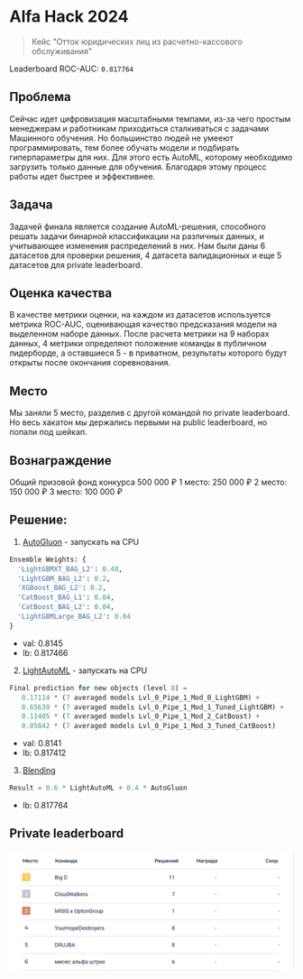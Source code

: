 # Alfa Hack 2024

> Кейс "Отток юридических лиц из расчетно-кассового обслуживания"

Leaderboard ROC-AUC: `0.817764`
## Проблема

Сейчас идет цифровизация масштабными темпами, из-за чего простым менеджерам и работникам приходиться сталкиваться с задачами Машинного обучения. Но большинство людей не умееют программировать, тем более обучать модели и подбирать гиперпараметры для них. Для этого есть AutoML, которому необходимо загрузить только данные для обучения. Благодаря этому процесс работы идет быстрее и эффективнее.

## Задача

Задачей финала является создание AutoML-решения, способного решать задачи бинарной классификации на различных данных, и учитывающее изменения распределений в них. Нам были даны 6 датасетов для проверки решения, 4 датасета валидационных и еще 5 датасетов для private leaderboard.

## Оценка качества

В качестве метрики оценки, на каждом из датасетов используется метрика ROC-AUC, оценивающая качество предсказания модели на выделенном наборе данных. После расчета метрики на 9 наборах данных, 4 метрики определяют положение команды в публичном лидерборде, а оставшиеся 5 - в приватном, результаты которого будут открыты после окончания соревнования.

## Место

Мы заняли 5 место, разделив с другой командой по private leaderboard. Но весь хакатон мы держались первыми на public leaderboard, но попали под шейкап.

## Вознаграждение
Общий призовой фонд конкурса  500 000 ₽
1 место: 250 000 ₽
2 место: 150 000 ₽
3 место: 100 000 ₽

## Решение:

1. [AutoGluon](notebooks/1.%20AutoGluon.ipynb) - запускать на CPU

```python
Ensemble Weights: {
  'LightGBMXT_BAG_L2': 0.48,
  'LightGBM_BAG_L2': 0.2,
  'XGBoost_BAG_L2': 0.2,
  'CatBoost_BAG_L1': 0.04,
  'CatBoost_BAG_L2': 0.04,
  'LightGBMLarge_BAG_L2': 0.04
}
```

- val: 0.8145
- lb: 0.817466

2. [LightAutoML](notebooks/2.%20LightAutoML.ipynb) - запускать на CPU

```python
Final prediction for new objects (level 0) =
   0.17114 * (7 averaged models Lvl_0_Pipe_1_Mod_0_LightGBM) +
   0.65639 * (7 averaged models Lvl_0_Pipe_1_Mod_1_Tuned_LightGBM) +
   0.11405 * (7 averaged models Lvl_0_Pipe_1_Mod_2_CatBoost) +
   0.05842 * (7 averaged models Lvl_0_Pipe_1_Mod_3_Tuned_CatBoost)
```

- val: 0.8141
- lb: 0.817412

3. [Blending](notebooks/3.%20Blending.ipynb)

```python
Result = 0.6 * LightAutoML + 0.4 * AutoGluon
```

- lb: 0.817764
## Private leaderboard
![photo](https://github.com/MALINAYAGODA/alfa-hack-churn/blob/patch-1/board.png)

